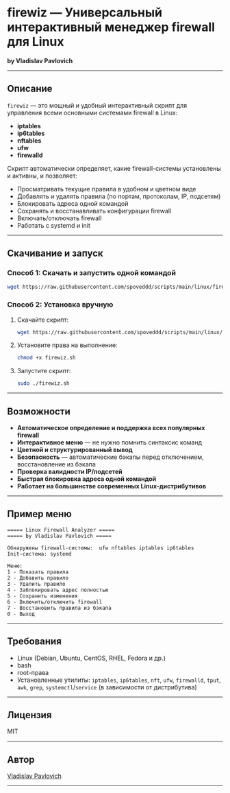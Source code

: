 # firewiz — Универсальный интерактивный менеджер firewall для Linux

**by Vladislav Pavlovich**

---

## Описание

`firewiz` — это мощный и удобный интерактивный скрипт для управления всеми основными системами firewall в Linux:  
- **iptables**
- **ip6tables**
- **nftables**
- **ufw**
- **firewalld**

Скрипт автоматически определяет, какие firewall-системы установлены и активны, и позволяет:
- Просматривать текущие правила в удобном и цветном виде
- Добавлять и удалять правила (по портам, протоколам, IP, подсетям)
- Блокировать адреса одной командой
- Сохранять и восстанавливать конфигурации firewall
- Включать/отключать firewall
- Работать с systemd и init

---

## Скачивание и запуск

### Способ 1: Скачать и запустить одной командой

```bash
wget https://raw.githubusercontent.com/spoveddd/scripts/main/linux/firewiz/firewiz.sh -O firewiz.sh && chmod +x firewiz.sh && sudo ./firewiz.sh
```

### Способ 2: Установка вручную

1. Скачайте скрипт:
    ```bash
    wget https://raw.githubusercontent.com/spoveddd/scripts/main/linux/copy_site/firewiz.sh
    ```
2. Установите права на выполнение:
    ```bash
    chmod +x firewiz.sh
    ```
3. Запустите скрипт:
    ```bash
    sudo ./firewiz.sh
    ```

---


## Возможности

- **Автоматическое определение и поддержка всех популярных firewall**
- **Интерактивное меню** — не нужно помнить синтаксис команд
- **Цветной и структурированный вывод**
- **Безопасность** — автоматические бэкапы перед отключением, восстановление из бэкапа
- **Проверка валидности IP/подсетей**
- **Быстрая блокировка адреса одной командой**
- **Работает на большинстве современных Linux-дистрибутивов**

---

## Пример меню

```
===== Linux Firewall Analyzer =====
===== by Vladislav Pavlovich =====

Обнаружены firewall-системы:  ufw nftables iptables ip6tables
Init-система: systemd

Меню:
1 - Показать правила
2 - Добавить правило
3 - Удалить правило
4 - Заблокировать адрес полностью
5 - Сохранить изменения
6 - Включить/отключить firewall
7 - Восстановить правила из бэкапа
0 - Выход
```

---

## Требования

- Linux (Debian, Ubuntu, CentOS, RHEL, Fedora и др.)
- bash
- root-права
- Установленные утилиты: `iptables`, `ip6tables`, `nft`, `ufw`, `firewalld`, `tput`, `awk`, `grep`, `systemctl`/`service` (в зависимости от дистрибутива)

---

## Лицензия

MIT

---

## Автор

[Vladislav Pavlovich](https://github.com/spoveddd)

--- 